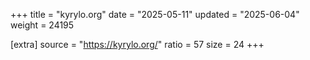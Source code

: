 +++
title = "kyrylo.org"
date = "2025-05-11"
updated = "2025-06-04"
weight = 24195

[extra]
source = "https://kyrylo.org/"
ratio = 57
size = 24
+++
